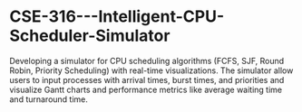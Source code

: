 # CSE-316---Intelligent-CPU-Scheduler-Simulator
Developing  a simulator for CPU scheduling algorithms (FCFS, SJF, Round Robin, Priority Scheduling) with real-time visualizations. The simulator  allow users to input processes with arrival times, burst times, and priorities and visualize Gantt charts and performance metrics like average waiting time and turnaround time.

